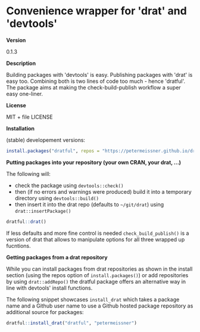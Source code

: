 
Convenience wrapper for 'drat' and 'devtools'
=============================================

**Version**

0.1.3

**Description**

Building packages with 'devtools' is easy. Publishing packages with 'drat' is easy too. Combining both is two lines of code too much - hence 'dratful'. The package aims at making the check-build-publish workflow a super easy one-liner.

**License**

MIT + file LICENSE

**Installation**

(stable) developement versions:

``` r
install.packages("dratful", repos = "https://petermeissner.github.io/drat/")
```

**Putting packages into your repository (your own CRAN, your drat, ...)**

The following will:

-   check the package using `devtools::check()`
-   then (if no errors and warnings were produced) build it into a temporary directory using `devtools::build()`
-   then insert it into the drat repo (defaults to `~/git/drat`) using `drat::insertPackage()`

``` r
dratful::drat()
```

If less defaults and more fine control is needed `check_build_publish()` is a version of drat that allows to manipulate options for all three wrapped up fucntions.

**Getting packages from a drat repository**

While you can install packages from drat repositories as shown in the install section (using the repos option of `install.packages()`) or add repositories by using `drat::addRepo()` the dratful package offers an alternative way in line with devtools' install functions.

The following snippet showcases `install_drat` which takes a package name and a Github user name to use a Github hosted package repository as additional source for packages:

``` r
dratful::install_drat("dratful", "petermeissner")
```
